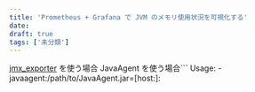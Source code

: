 ```yaml
---
title: 'Prometheus + Grafana で JVM のメモリ使用状況を可視化する'
date: 
draft: true
tags: ['未分類']
---
```


[jmx\_exporter](https://github.com/prometheus/jmx_exporter) を使う場合 JavaAgent を使う場合```
Usage: -javaagent:/path/to/JavaAgent.jar=\[host:\]: 
```jmx\_prometheus\_httpserver を使う場合